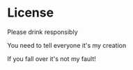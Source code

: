 # License

Please drink responsibly

You need to tell everyone it's my creation

If you fall over it's not my fault!